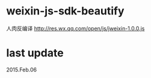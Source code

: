 # weixin-js-sdk-beautify
人肉反编译 http://res.wx.qq.com/open/js/jweixin-1.0.0.js

# last update
2015.Feb.06
